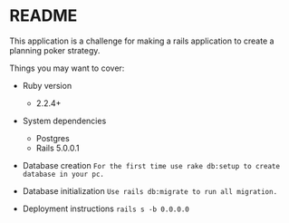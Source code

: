 # README

This application is a challenge for making a rails application to create a planning poker strategy.

Things you may want to cover:

* Ruby version
    * 2.2.4+

* System dependencies
    * Postgres
    * Rails 5.0.0.1

* Database creation
`For the first time use rake db:setup to create database in your pc.`

* Database initialization
`Use rails db:migrate to run all migration.`

* Deployment instructions
`rails s -b 0.0.0.0`